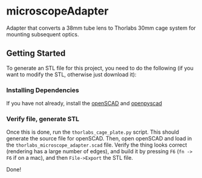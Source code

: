 # microscopeAdapter
Adapter that converts a 38mm tube lens to Thorlabs 30mm cage system for mounting subsequent optics.


## Getting Started
To generate an STL file for this project, you need to do the following (if you want to modify the STL, otherwise just download it):

### Installing Dependencies

If you have not already, install the [openSCAD](http://www.openscad.org/) and [openpyscad](https://pypi.org/project/openpyscad/)

### Verify file, generate STL

Once this is done, run the `thorlabs_cage_plate.py` script. This should generate the source file for openSCAD. Then, open openSCAD and load in the `thorlabs_microscope_adapter.scad` file. Verify the thing looks correct (rendering has a large number of edges), and build it by pressing `F6` (`fn -> F6` if on a mac), and then `File->Export` the STL file.

Done!


